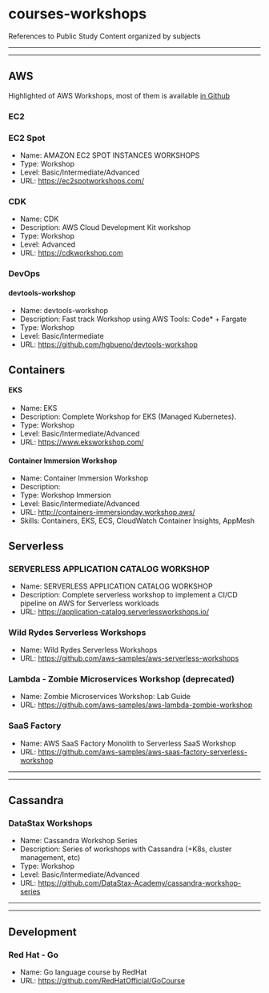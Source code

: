 # courses-workshops

References to Public Study Content organized by subjects

___
___

## AWS

Highlighted of AWS Workshops, most of them is available [in Github](https://github.com/aws-samples?q=workshop&type=&language=)

### EC2

### EC2 Spot

- Name: AMAZON EC2 SPOT INSTANCES WORKSHOPS
- Type: Workshop
- Level: Basic/Intermediate/Advanced
- URL: https://ec2spotworkshops.com/

### CDK

- Name: CDK
- Description: AWS Cloud Development Kit workshop
- Type: Workshop
- Level: Advanced
- URL: https://cdkworkshop.com

### DevOps

#### devtools-workshop

- Name: devtools-workshop
- Description: Fast track Workshop using AWS Tools: Code* + Fargate
- Type: Workshop
- Level: Basic/Intermediate
- URL: https://github.com/hgbueno/devtools-workshop

## Containers

#### EKS

- Name: EKS
- Description: Complete Workshop for EKS (Managed Kubernetes).
- Type: Workshop
- Level: Basic/Intermediate/Advanced
- URL: https://www.eksworkshop.com/

#### Container Immersion Workshop

- Name: Container Immersion Workshop
- Description: 
- Type: Workshop Immersion
- Level: Basic/Intermediate/Advanced
- URL: http://containers-immersionday.workshop.aws/
- Skills: Containers, EKS, ECS, CloudWatch Container Insights, AppMesh

## Serverless

### SERVERLESS APPLICATION CATALOG WORKSHOP

- Name: SERVERLESS APPLICATION CATALOG WORKSHOP
- Description: Complete serverless workshop to implement a CI/CD pipeline on AWS for Serverless workloads
- URL: https://application-catalog.serverlessworkshops.io/

### Wild Rydes Serverless Workshops

- Name: Wild Rydes Serverless Workshops
- URL: https://github.com/aws-samples/aws-serverless-workshops

### Lambda - Zombie Microservices Workshop (deprecated)

- Name: Zombie Microservices Workshop: Lab Guide
- URL: https://github.com/aws-samples/aws-lambda-zombie-workshop

### SaaS Factory

- Name: AWS SaaS Factory Monolith to Serverless SaaS Workshop
- URL: https://github.com/aws-samples/aws-saas-factory-serverless-workshop

___
___

## Cassandra

### DataStax Workshops

- Name: Cassandra Workshop Series
- Description: Series of workshops with Cassandra (+K8s, cluster management, etc)
- Type: Workshop
- Level: Basic/Intermediate/Advanced
- URL: https://github.com/DataStax-Academy/cassandra-workshop-series

___
___

## Development

### Red Hat - Go

- Name: Go language course by RedHat
- URL: https://github.com/RedHatOfficial/GoCourse
